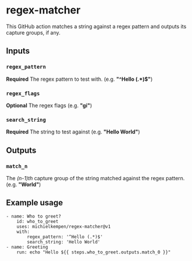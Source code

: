 # regex-matcher

This GitHub action matches a string against a regex pattern and outputs its capture groups, if any.

## Inputs

### `regex_pattern`

**Required** The regex pattern to test with. (e.g. **"^Hello (.*)$"**)

### `regex_flags`

**Optional** The regex flags (e.g. **"gi"**)

### `search_string`

**Required** The string to test against (e.g. **"Hello World"**)

## Outputs

### `match_n`

The *(n-1)th* capture group of the string matched against the regex pattern. (e.g. **"World"**)

## Example usage

    - name: Who to greet?
        id: who_to_greet
        uses: michielkempen/regex-matcher@v1
        with:
            regex_pattern: '^Hello (.*)$'
            search_string: 'Hello World'
    - name: Greeting
        run: echo "Hello ${{ steps.who_to_greet.outputs.match_0 }}"